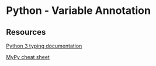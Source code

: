 # Python - Variable Annotation

## Resources
[Python 3 typing documentation](https://docs.python.org/3/library/typing.html)

[MyPy cheat sheet](https://mypy.readthedocs.io/en/latest/cheat_sheet_py3.html)

